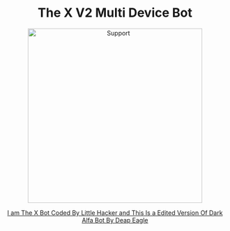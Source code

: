 <h1 align="center"> The X V2 Multi Device Bot
</h1>
</p>
<p align="center">
  <a href="https://littlehacker.free.nf">
    <img alt=Support height="400" src="https://i.ibb.co/FbbyDt7/TheX.png)https://i.ibb.co/FbbyDt7/TheX.png"> 
    </p>
    <p align="center">
    I am The X Bot Coded By Little Hacker and This Is a Edited Version Of Dark Alfa Bot By Deap Eagle
    <div align="center">
